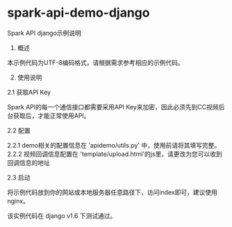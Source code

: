 spark-api-demo-django
=====================

Spark API django示例说明
1. 概述

本示例代码为UTF-8编码格式，请根据需求参考相应的示例代码。

2. 使用说明

2.1 获取API Key

Spark API的每一个通信接口都需要采用API Key来加密，因此必须先到CC视频后台获取后，才能正常使用API。

2.2 配置

2.2.1 demo相关的配置信息在 'apidemo/utils.py' 中，使用前请将其填写完整。
2.2.2 视频回调信息配置在 'template/upload.html'的js里，请更改为您可以收到回调信息的地址

2.3 启动

将示例代码放到你的网站或本地服务器任意路径下，访问index即可，建议使用nginx。

该实例代码在 django v1.6 下测试通过。
